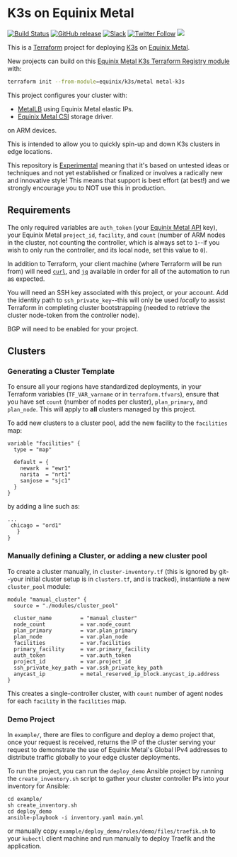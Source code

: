 # K3s on Equinix Metal

[![Build Status](https://cloud.drone.io/api/badges/equinix/terraform-metal-k3s/status.svg)](https://cloud.drone.io/equinix/terraform-metal-k3s)
[![GitHub release](https://img.shields.io/github/release/equinix/terraform-metal-k3s/all.svg?style=flat-square)](https://github.com/equinix/terraform-metal-k3s/releases)
[![Slack](https://slack.equinixmetal.com/badge.svg)](https://slack.equinixmetal.com)
[![Twitter Follow](https://img.shields.io/twitter/follow/equinixmetal.svg?style=social&label=Follow)](https://twitter.com/intent/follow?screen_name=equinixmetal)
![](https://img.shields.io/badge/Stability-Experimental-red.svg)

This is a [Terraform](hhttps://registry.terraform.io/providers/equinix/metal/latest/docs) project for deploying [K3s](https://k3s.io) on [Equinix Metal](https://metal.equinix.com).

New projects can build on this [Equinix Metal K3s Terraform Registry module](https://registry.terraform.io/modules/equinix/k3s/metal/) with:

```sh
terraform init --from-module=equinix/k3s/metal metal-k3s
```

This project configures your cluster with:

- [MetalLB](https://metallb.universe.tf/) using Equinix Metal elastic IPs.
- [Equinix Metal CSI](https://github.com/packethost/csi-packet) storage driver.

on ARM devices.

This is intended to allow you to quickly spin-up and down K3s clusters in edge locations.

This repository is [Experimental](https://github.com/packethost/standards/blob/master/experimental-statement.md) meaning that it's based on untested ideas or techniques and not yet established or finalized or involves a radically new and innovative style! This means that support is best effort (at best!) and we strongly encourage you to NOT use this in production.

## Requirements

The only required variables are `auth_token` (your [Equinix Metal API](https://metal.equinix.com/developers/api/#) key), your Equinix Metal `project_id`, `facility`, and `count` (number of ARM nodes in the cluster, not counting the controller, which is always set to `1`--if you wish to only run the controller, and its local node, set this value to `0`).

In addition to Terraform, your client machine (where Terraform will be run from) will need [`curl`](https://curl.haxx.se/download.html), and [`jq`](https://stedolan.github.io/jq/download/) available in order for all of the automation to run as expected.

You will need an SSH key associated with this project, or your account. Add the identity path to `ssh_private_key`--this will only be used _locally_ to assist Terraform in completing cluster bootstrapping (needed to retrieve the cluster node-token from the controller node).

BGP will need to be enabled for your project.

## Clusters

<h3>Generating a Cluster Template</h3>

To ensure all your regions have standardized deployments, in your Terraform variables (`TF_VAR_varname` or in `terraform.tfvars`), ensure that you have set `count` (number of nodes per cluster), `plan_primary`, and `plan_node`. This will apply to **all** clusters managed by this project.

To add new clusters to a cluster pool, add the new facility to the `facilities` map:

```
variable "facilities" {
  type = "map"

  default = {
    newark  = "ewr1"
    narita  = "nrt1"
    sanjose = "sjc1"
  }
}
```

by adding a line such as:

```
...
 chicago = "ord1"
   }
}
```

<h3>Manually defining a Cluster, or adding a new cluster pool</h3>

To create a cluster manually, in `cluster-inventory.tf` (this is ignored by git--your initial cluster setup is in `clusters.tf`, and is tracked), instantiate a new `cluster_pool` module:

```hcl-terraform
module "manual_cluster" {
  source = "./modules/cluster_pool"

  cluster_name         = "manual_cluster"
  node_count           = var.node_count
  plan_primary         = var.plan_primary
  plan_node            = var.plan_node
  facilities           = var.facilities
  primary_facility     = var.primary_facility
  auth_token           = var.auth_token
  project_id           = var.project_id
  ssh_private_key_path = var.ssh_private_key_path
  anycast_ip           = metal_reserved_ip_block.anycast_ip.address
}
```

This creates a single-controller cluster, with `count` number of agent nodes for each `facility` in the `facilities` map.

<h3>Demo Project</h3>

In `example/`, there are files to configure and deploy a demo project that, once your request is received, returns the IP of the cluster serving your request to demonstrate the use of Equinix Metal's Global IPv4 addresses to distribute traffic globally to your edge cluster deployments.

To run the project, you can run the `deploy_demo` Ansible project by running the `create_inventory.sh` script to gather your cluster controller IPs into your inventory for Ansible:

```
cd example/
sh create_inventory.sh
cd deploy_demo
ansible-playbook -i inventory.yaml main.yml
```

or manually copy `example/deploy_demo/roles/demo/files/traefik.sh` to your `kubectl` client machine and run manually to deploy Traefik and the application.
